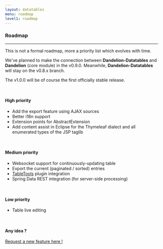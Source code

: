 ```yaml
---
layout: datatables
menu: roadmap
level1: roadmap
---
```


<h3>Roadmap</h3>
<hr />

This is not a formal roadmap, more a priority list which evolves with time.

We've planned to make the connection between **Dandelion-Datatables** and **Dandelion** (core module) in the v0.9.0. Meanwhile, **Dandelion-Datatables** will stay on the v0.8.x branch.

The v1.0.0 will be of course the first officially stable release.

<br />
<h4>High priority</h4>

 * Add the export feature using AJAX sources
 * Better i18n support
 * Extension points for AbstractExtension
 * Add content assist in Eclipse for the Thymeleaf dialect and all enumerated types of the JSP taglib 
 
 
<br />
<h4>Medium priority</h4>

 * Websocket support for continuously-updating table
 * Export the current (paginated / sorted) entries
 * [TableTools](http://datatables.net/extras/tabletools/) plugin integration
 * Spring Data REST integration (for server-side processing)

<br />
<h4>Low priority</h4>

 * Table live editing

<br />
<h4>Any idea ?</h4>

[Request a new feature here !](https://github.com/dandelion/issues/issues/new)
